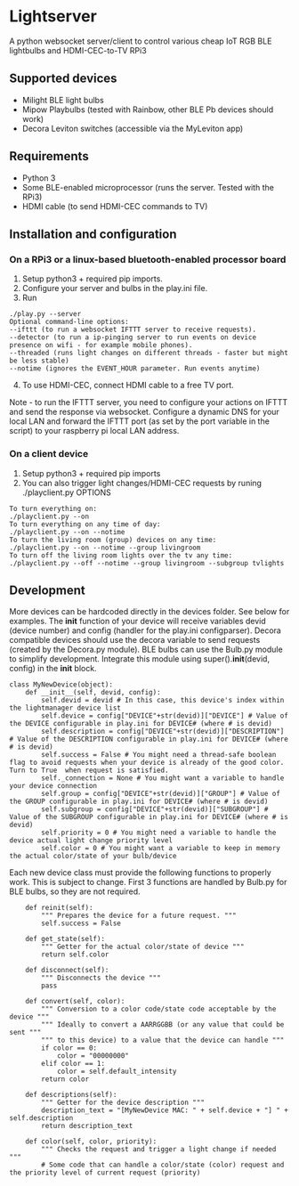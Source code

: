 # Lightserver
A python websocket server/client to control various cheap IoT RGB BLE lightbulbs and HDMI-CEC-to-TV RPi3

## Supported devices
- Milight BLE light bulbs
- Mipow Playbulbs (tested with Rainbow, other BLE Pb devices should work)
- Decora Leviton switches (accessible via the MyLeviton app)

## Requirements
- Python 3
- Some BLE-enabled microprocessor (runs the server. Tested with the RPi3)
- HDMI cable (to send HDMI-CEC commands to TV)

## Installation and configuration
### On a RPi3 or a linux-based bluetooth-enabled processor board
1) Setup python3 + required pip imports.
2) Configure your server and bulbs in the play.ini file.
3) Run 
```
./play.py --server 
Optional command-line options:
--ifttt (to run a websocket IFTTT server to receive requests).
--detector (to run a ip-pinging server to run events on device presence on wifi - for example mobile phones).
--threaded (runs light changes on different threads - faster but might be less stable)
--notime (ignores the EVENT_HOUR parameter. Run events anytime)
```
4) To use HDMI-CEC, connect HDMI cable to a free TV port.

Note - to run the IFTTT server, you need to configure your actions on IFTTT and send the response via websocket. Configure a
dynamic DNS for your local LAN and forward the IFTTT port (as set by the port variable in the script) to your raspberry pi local LAN address.

### On a client device
1) Setup python3 + required pip imports
2) You can also trigger light changes/HDMI-CEC requests by runing ./playclient.py OPTIONS
```
To turn everything on:
./playclient.py --on
To turn everything on any time of day:
./playclient.py --on --notime
To turn the living room (group) devices on any time:
./playclient.py --on --notime --group livingroom
To turn off the living room lights over the tv any time:
./playclient.py --off --notime --group livingroom --subgroup tvlights

```

## Development
More devices can be hardcoded directly in the devices folder. See below for examples.
The __init__ function of your device will receive variables devid (device number) and config (handler for the play.ini configparser).
Decora compatible devices should use the decora variable to send requests (created by the Decora.py module).
BLE bulbs can use the Bulb.py module to simplify development. Integrate this module using super().__init__(devid, config) in the __init__ block.
```
class MyNewDevice(object):
    def __init__(self, devid, config):
        self.devid = devid # In this case, this device's index within the lightmanager device list
        self.device = config["DEVICE"+str(devid)]["DEVICE"] # Value of the DEVICE configurable in play.ini for DEVICE# (where # is devid)
        self.description = config["DEVICE"+str(devid)]["DESCRIPTION"] # Value of the DESCRIPTION configurable in play.ini for DEVICE# (where # is devid)
        self.success = False # You might need a thread-safe boolean flag to avoid requests when your device is already of the good color. Turn to True  when request is satisfied. 
        self._connection = None # You might want a variable to handle your device connection
        self.group = config["DEVICE"+str(devid)]["GROUP"] # Value of the GROUP configurable in play.ini for DEVICE# (where # is devid)
        self.subgroup = config["DEVICE"+str(devid)]["SUBGROUP"] # Value of the SUBGROUP configurable in play.ini for DEVICE# (where # is devid)
        self.priority = 0 # You might need a variable to handle the device actual light change priority level
        self.color = 0 # You might want a variable to keep in memory the actual color/state of your bulb/device
```
Each new device class must provide the following functions to properly work. This is subject to change.
First 3 functions are handled by Bulb.py for BLE bulbs, so they are not required.
```
    def reinit(self):
        """ Prepares the device for a future request. """
        self.success = False

    def get_state(self):
        """ Getter for the actual color/state of device """
        return self.color

    def disconnect(self):
        """ Disconnects the device """
        pass

    def convert(self, color):
        """ Conversion to a color code/state code acceptable by the device """
        """ Ideally to convert a AARRGGBB (or any value that could be sent """
        """ to this device) to a value that the device can handle """
        if color == 0:
            color = "00000000"
        elif color == 1:
            color = self.default_intensity
        return color
        
    def descriptions(self):
        """ Getter for the device description """
        description_text = "[MyNewDevice MAC: " + self.device + "] " + self.description
        return description_text
        
    def color(self, color, priority):
        """ Checks the request and trigger a light change if needed """
        # Some code that can handle a color/state (color) request and the priority level of current request (priority)
``` 
